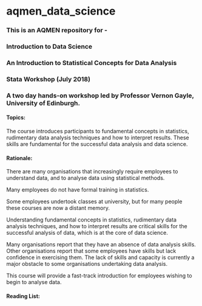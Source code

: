 # aqmen_data_science

### This is an AQMEN repository for -  
### Introduction to Data Science
### An Introduction to Statistical Concepts for Data Analysis

### Stata Workshop (July 2018)

### A two day hands-on workshop led by Professor Vernon Gayle, University of Edinburgh.

#### Topics: 

The course introduces participants to fundamental concepts in statistics, 
rudimentary data analysis techniques and how to interpret results. 
These skills are fundamental for the successful data analysis and data science.

#### Rationale: 

There are many organisations that increasingly require employees to understand 
data, and to analyse data using statistical methods. 

Many employees do not have formal training in statistics. 

Some employees undertook classes at university, but for many people these 
courses are now a distant memory. 

Understanding fundamental concepts in statistics, rudimentary data analysis 
techniques, and how to interpret results are critical skills for the successful 
analysis of data, which is at the core of data science.

Many organisations report that they have an absence of data analysis skills. 
Other organisations report that some employees have skills but lack confidence
in exercising them. The lack of skills and capacity is currently a major 
obstacle to some organisations undertaking data analysis. 

This course will provide a fast-track introduction for employees wishing to 
begin to analyse data.


#### Reading List: 

